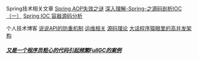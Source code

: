 Spring技术相关文章
[Spring AOP失效之谜](https://mp.weixin.qq.com/s/4CtaNpwqH6IpV_zCoyURHg)
[深入理解-Spring-之源码剖析IOC（一）](http://www.andyqian.cn/inteface.zip)
[Spring IOC 容器源码分析](https://javadoop.com/post/spring-ioc#%E5%BC%95%E8%A8%80)

个人技术博客
[说说API的防重机制](https://www.cnblogs.com/yjf512/p/6590890.html)
[运维相关](https://www.cnblogs.com/hystj/)
[源码理论](https://javadoop.com/)
[大话程序猿眼里的高并发架构](http://blog.thankbabe.com/2016/09/14/high-concurrency-scheme/)



##### [又是一个程序员粗心的代码引起频繁FullGC的案例](http://cmsblogs.com/?p=2899)